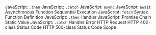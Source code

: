 JavaScript: `.then`
JavaScript: `.catch`
JavaScript: `async`
JavaScript: `await`
Asynchronous Function
Sequential Execution
JavaScript: `fetch`
Syntax
Function Definition
JavaScript: `.then` Handler
JavaScript: Promise Chain
Static Value
JavaScript: `.catch` Handler
Error
HTTP Request
HTTP 400-class Status Code
HTTP 500-class Status Code
Scope

